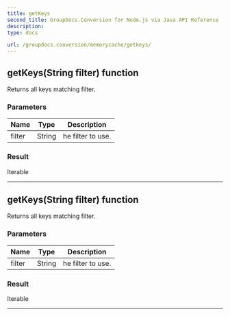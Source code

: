 ```yaml
---
title: getKeys
second_title: GroupDocs.Conversion for Node.js via Java API Reference
description: 
type: docs

url: /groupdocs.conversion/memorycache/getkeys/
---
```


## getKeys(String filter)  function
Returns all keys matching filter.

### Parameters

| Name | Type | Description |
| --- | --- | --- |
| filter | String | he filter to use. |

### Result
Iterable


---


## getKeys(String filter)  function
Returns all keys matching filter.

### Parameters

| Name | Type | Description |
| --- | --- | --- |
| filter | String | he filter to use. |

### Result
Iterable


---


